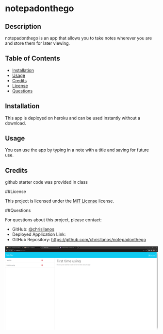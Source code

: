 # notepadonthego

## Description

notepadonthego is an app that allows you to take notes wherever you are and store them for later viewing.


## Table of Contents

- [Installation](#installation)
- [Usage](#usage)
- [Credits](#credits)
- [License](#license)
- [Questions](#questions)

## Installation

This app is deployed on heroku and can be used instantly without a download.

## Usage

You can use the app by typing in a note with a title and saving for future use.

## Credits

github starter code was provided in class

##License

This project is licensed under the [MIT License](http://choosealicense.com/licenses/mit/) license.

##Questions

For questions about this project, please contact:
- GitHub: [@chrisllanos](https://github.com/chrisllanos)
- Deployed Application Link: 
- GitHub Repository: https://github.com/chrisllanos/notepadonthego

![screenshot of app](public/assets/screenshot.png)
